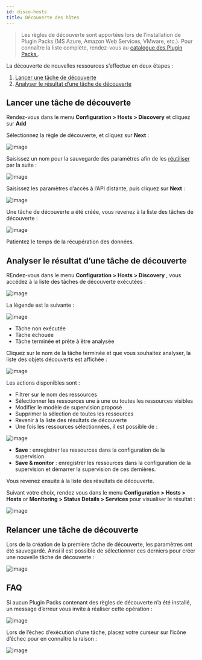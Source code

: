 ```yaml
---
id: disco-hosts
title: Découverte des hôtes
---
```


> Les règles de découverte sont apportées lors de l’installation de Plugin Packs (MS Azure, Amazon Web Services,
> VMware, etc.). Pour connaître la liste complète, rendez-vous au
> [catalogue des Plugin Packs.](../../integrations/plugin-packs/init-plugin-packs).

La découverte de nouvelles ressources s’effectue en deux étapes :

1. [Lancer une tâche de découverte](#lancer-une-tâche-de-découverte)
2. [Analyser le résultat d’une tâche de découverte](#analyser-le-résultat-dune-tâche-de-découverte)

## Lancer une tâche de découverte

Rendez-vous dans le menu **Configuration \> Hosts \> Discovery** et cliquez sur **Add**

Sélectionnez la règle de découverte, et cliquez sur **Next** :

![image](assets/configuration/autodisco/manual_host_scan_select_rule.png)

Saisissez un nom pour la sauvegarde des paramètres afin de les [réutiliser](#relancer-une-tâche-de-découverte) par la
suite :

![image](assets/configuration/autodisco/manual_host_scan_define_credential_1.png)

Saisissez les paramètres d’accès à l’API distante, puis cliquez sur **Next** :

![image](assets/configuration/autodisco/manual_host_scan_define_credential_2.png)

Une tâche de découverte a été créée, vous revenez à la liste des tâches de découverte :

![image](assets/configuration/autodisco/manual_host_scan_list_tasks.png)

Patientez le temps de la récupération des données.

## Analyser le résultat d’une tâche de découverte

REndez-vous dans le menu **Configuration \> Hosts \> Discovery** , vous accédez à la liste des tâches de découverte
exécutées :

![image](assets/configuration/autodisco/manual_host_scan_list_tasks_2.png)

La légende est la suivante :

![image](assets/configuration/autodisco/legend_task_status.png)

* Tâche non exécutée
* Tâche échouée
* Tâche terminée et prête à être analysée

Cliquez sur le nom de la tâche terminée et que vous souhaitez analyser, la liste des objets découverts est affichée :

![image](assets/configuration/autodisco/items_list.png)

Les actions disponibles sont :

* Filtrer sur le nom des ressources
* Sélectionner les ressources une à une ou toutes les ressources visibles
* Modifier le modèle de supervision proposé
* Supprimer la sélection de toutes les ressources
* Revenir à la liste des résultats de découverte
* Une fois les ressources sélectionnées, il est possible de :

![image](assets/configuration/autodisco/save.png)

* **Save** : enregistrer les ressources dans la configuration de la supervision.
* **Save & monitor** : enregistrer les ressources dans la configuration de la supervision et démarrer la supervision
  de ces dernières.

Vous revenez ensuite à la liste des résultats de découverte.

Suivant votre choix, rendez vous dans le menu **Configuration \> Hosts \> Hosts** or **Monitoring \> Status Details \>
Services**  pour visualiser le résultat :

![image](assets/configuration/autodisco/host_conf_listing.png)

## Relancer une tâche de découverte

Lors de la création de la première tâche de découverte, les paramètres ont été sauvegardé. Ainsi il est possible de
sélectionner ces derniers pour créer une nouvelle tâche de découverte :

![image](assets/configuration/autodisco/reload_task.png)

## FAQ

Si aucun Plugin Packs contenant des règles de découverte n’a été installé, un message d’erreur vous invite à réaliser
cette opération :

![image](assets/configuration/autodisco/manual_host_scan_error_pp.png)

Lors de l’échec d’exécution d’une tâche, placez votre curseur sur l’icône d’échec pour en connaître la raison :

![image](assets/configuration/autodisco/manual_host_scan_error_missing_plugin.png)
